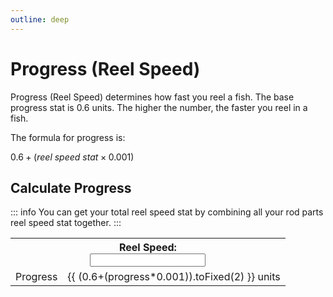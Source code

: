 ```yaml
---
outline: deep
---
```


<script setup>
  import { ref } from 'vue'

  const progress = ref(0)
</script>

<style module>
  .label {
    font-size: x-small;
  }

  .inputBox {
    border: 1px solid var(--vp-c-default-1);
    border-radius: 4px;
    padding: .2em .6em;
  }
</style>

# Progress (Reel Speed)
Progress (Reel Speed) determines how fast you reel a fish.
The base progress stat is 0.6 units. The higher the number, the faster you reel in a fish.

The formula for progress is:

$0.6 + ( reel\ speed\ stat \times 0.001 )$

## Calculate Progress

::: info
You can get your total reel speed stat by combining all your rod parts reel speed stat together.
:::

<table>
  <tbody>
    <tr>
      <th colspan="2"><div :class="$style.label">Reel Speed:</div><input :class="$style.inputBox" v-model="progress" type="number"/></th>
    </tr>
    <tr>
      <td>Progress</td>
      <td>{{ (0.6+(progress*0.001)).toFixed(2) }} units</td>
    </tr>
  </tbody>
</table>